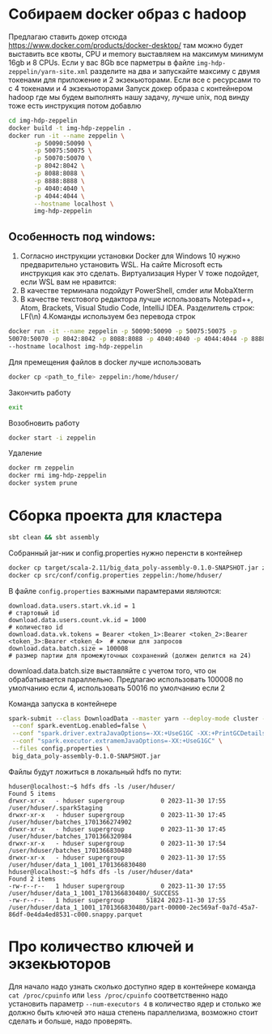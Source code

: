 # Собираем docker образ с hadoop
Предлагаю ставить докер отсюда https://www.docker.com/products/docker-desktop/
там можно будет выставить все квоты, СPU и memory выставляем на максимум минимум 16gb и 8 CPUs.
Если у вас 8Gb все парметры в файле `img-hdp-zeppelin/yarn-site.xml` разделите на два
и запускайте максиму с двумя токенами для приложение и 2 экзекьюторами. 
Если все с ресурсами то с 4 токенами и 4 экзекьюторами
Запуск докер образа с контейнером hadoop где мы будем выполнять нашу задачу,
лучше unix, под  винду тоже есть инструкция потом добавлю

```bash
cd img-hdp-zeppelin
docker build -t img-hdp-zeppelin .
docker run -it --name zeppelin \
       -p 50090:50090 \
       -p 50075:50075 \
       -p 50070:50070 \
       -p 8042:8042 \
       -p 8088:8088 \
       -p 8888:8888 \
       -p 4040:4040 \
       -p 4044:4044 \
       --hostname localhost \
       img-hdp-zeppelin
```

## Особенность под windows:
1. Согласно инструкции установки Docker для Windows 10 нужно предварительно установить
WSL. На сайте Microsoft есть инструкция как это сделать. Виртуализация Hyper V тоже
подойдет, если WSL вам не нравится:
2. В качестве терминала подойдут PowerShell, cmder или MobaXterm
3. В качестве текстового редактора лучше использовать Notepad++, Atom, Brackets, Visual
   Studio Code, IntelliJ IDEA. Разделитель строк: LF(\n)
4.Команды используем без перевода строк
```bash
docker run -it --name zeppelin -p 50090:50090 -p 50075:50075 -p
50070:50070 -p 8042:8042 -p 8088:8088 -p 4040:4040 -p 4044:4044 -p 8888:8888
--hostname localhost img-hdp-zeppelin
```

Для премещения файлов в docker лучше использовать
```bash
docker cp <path_to_file> zeppelin:/home/hduser/
```
Закончить работу
```bash
exit
```
Возобновить работу
```bash
docker start -i zeppelin
```
Удаление
```bash
docker rm zeppelin
docker rmi img-hdp-zeppelin
docker system prune
```

# Сборка проекта для кластера

```bash
sbt clean && sbt assembly
```

Собранный jar-ник и config.properties нужно перенсти в контейнер
```bash
docker cp target/scala-2.11/big_data_poly-assembly-0.1.0-SNAPSHOT.jar zeppelin:/home/hduser/
docker cp src/conf/config.properties zeppelin:/home/hduser/
```

В файле `config.properties` важными парамтерами являются:
```properties
download.data.users.start.vk.id = 1                                                            # стартовый id
download.data.users.count.vk.id = 1000                                                         # количество id 
download.data.vk.tokens = Bearer <token_1>:Bearer <token_2>:Bearer <token_3>:Bearer <token_4>  # ключи для запросов
download.data.batch.size = 100008                                                              # размер партии для промежуточных сохранений (должен делится на 24)
```

download.data.batch.size выставляйте с учетом того, что он обрабатывается параллельно.
Предлагаю использовать 100008 по умолчанию если 4, использовать 50016 по умолчанию если 2

Команда запуска в контейнере
```bash
spark-submit --class DownloadData --master yarn --deploy-mode cluster --num-executors 4 --executor-cores 1 \
 --conf spark.eventLog.enabled=false \
 --conf "spark.driver.extraJavaOptions=-XX:+UseG1GC -XX:+PrintGCDetails -XX:+PrintGCTimeStamps" \
 --conf "spark.executor.extramemJavaOptions=-XX:+UseG1GC" \
 --files config.properties \
 big_data_poly-assembly-0.1.0-SNAPSHOT.jar
```

Файлы будут ложиться в локальный hdfs по пути:
```
hduser@localhost:~$ hdfs dfs -ls /user/hduser/
Found 5 items
drwxr-xr-x   - hduser supergroup          0 2023-11-30 17:55 /user/hduser/.sparkStaging
drwxr-xr-x   - hduser supergroup          0 2023-11-30 17:45 /user/hduser/batches_1701366274902
drwxr-xr-x   - hduser supergroup          0 2023-11-30 17:45 /user/hduser/batches_1701366320984
drwxr-xr-x   - hduser supergroup          0 2023-11-30 17:54 /user/hduser/batches_1701366830480
drwxr-xr-x   - hduser supergroup          0 2023-11-30 17:55 /user/hduser/data_1_1001_1701366830480
hduser@localhost:~$ hdfs dfs -ls /user/hduser/data*
Found 2 items
-rw-r--r--   1 hduser supergroup          0 2023-11-30 17:55 /user/hduser/data_1_1001_1701366830480/_SUCCESS
-rw-r--r--   1 hduser supergroup      51824 2023-11-30 17:55 /user/hduser/data_1_1001_1701366830480/part-00000-2ec569af-0a7d-45a7-86df-0e4da4ed8531-c000.snappy.parquet

```

# Про количество ключей и экзекьюторов
Для начало надо узнать сколько доступно ядер в контейнере 
команда `cat /proc/cpuinfo`  или `less /proc/cpuinfo`
соответственно надо установить параметр `--num-executors 4`
в количество ядер и столько же должно быть ключей это наша степень параллелизма, 
возможно стоит сделать и больше, надо проверять.
